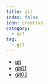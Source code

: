 ```yaml
---
title: git
index: false
icon: creative
category:
  - git
tag:
  - git
---
```


- [git](git.md)
- [git01](git01.md)
- [git02](git02.md)
